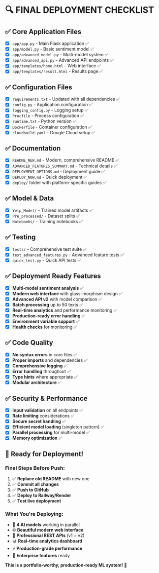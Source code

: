 # 🔍 **FINAL DEPLOYMENT CHECKLIST**

## ✅ **Core Application Files**
- [x] `app/app.py` - Main Flask application ✅
- [x] `app/model.py` - Basic sentiment model ✅
- [x] `app/advanced_model.py` - Multi-model system ✅
- [x] `app/advanced_api.py` - Advanced API endpoints ✅
- [x] `app/templates/home.html` - Web interface ✅
- [x] `app/templates/result.html` - Results page ✅

## ✅ **Configuration Files**
- [x] `requirements.txt` - Updated with all dependencies ✅
- [x] `config.py` - Application configuration ✅
- [x] `logging_config.py` - Logging setup ✅
- [x] `Procfile` - Process configuration ✅
- [x] `runtime.txt` - Python version ✅
- [x] `Dockerfile` - Container configuration ✅
- [x] `cloudbuild.yaml` - Google Cloud setup ✅

## ✅ **Documentation**
- [x] `README_NEW.md` - Modern, comprehensive README ✅
- [x] `ADVANCED_FEATURES_SUMMARY.md` - Technical details ✅
- [x] `DEPLOYMENT_OPTIONS.md` - Deployment guide ✅
- [x] `DEPLOY_NOW.md` - Quick deployment ✅
- [x] `deploy/` folder with platform-specific guides ✅

## ✅ **Model & Data**
- [x] `Yelp_Model/` - Trained model artifacts ✅
- [x] `Pre_processed/` - Dataset splits ✅
- [x] `Notebooks/` - Training notebooks ✅

## ✅ **Testing**
- [x] `tests/` - Comprehensive test suite ✅
- [x] `test_advanced_features.py` - Advanced feature tests ✅
- [x] `quick_test.py` - Quick API tests ✅

## ✅ **Deployment Ready Features**
- [x] **Multi-model sentiment analysis** ✅
- [x] **Modern web interface** with glass-morphism design ✅
- [x] **Advanced API v2** with model comparison ✅
- [x] **Batch processing** up to 50 texts ✅
- [x] **Real-time analytics** and performance monitoring ✅
- [x] **Production-ready error handling** ✅
- [x] **Environment variable support** ✅
- [x] **Health checks** for monitoring ✅

## ✅ **Code Quality**
- [x] **No syntax errors** in core files ✅
- [x] **Proper imports** and dependencies ✅
- [x] **Comprehensive logging** ✅
- [x] **Error handling** throughout ✅
- [x] **Type hints** where appropriate ✅
- [x] **Modular architecture** ✅

## ✅ **Security & Performance**
- [x] **Input validation** on all endpoints ✅
- [x] **Rate limiting** considerations ✅
- [x] **Secure secret handling** ✅
- [x] **Efficient model loading** (singleton pattern) ✅
- [x] **Parallel processing** for multi-model ✅
- [x] **Memory optimization** ✅

## 🚀 **Ready for Deployment!**

### **Final Steps Before Push:**
1. ✅ **Replace old README** with new one
2. ✅ **Commit all changes** 
3. ✅ **Push to GitHub**
4. ✅ **Deploy to Railway/Render**
5. ✅ **Test live deployment**

### **What You're Deploying:**
- 🤖 **4 AI models** working in parallel
- 🌐 **Beautiful modern web interface**
- 🚀 **Professional REST APIs** (v1 + v2)
- 📊 **Real-time analytics dashboard**
- ⚡ **Production-grade performance**
- 🔧 **Enterprise features** ready

**This is a portfolio-worthy, production-ready ML system!** 🌟
